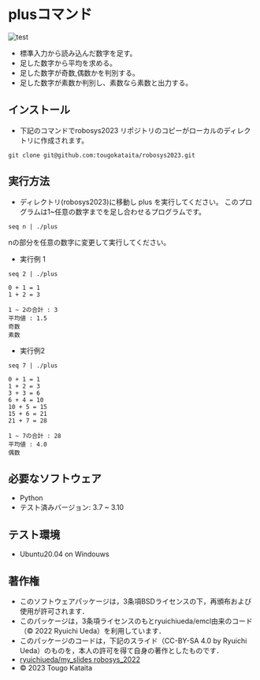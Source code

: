 # plusコマンド


![test](https://github.com/tougokataita/robosys2022/actions/workflows/test.yml/badge.svg)

* 標準入力から読み込んだ数字を足す。
* 足した数字から平均を求める。
* 足した数字が奇数,偶数かを判別する。
* 足した数字が素数か判別し、素数なら素数と出力する。

## インストール
* 下記のコマンドでrobosys2023 リポジトリのコピーがローカルのディレクトリに作成されます。

 ```
git clone git@github.com:tougokataita/robosys2023.git
```

## 実行方法
* ディレクトリ(robosys2023)に移動し plus を実行してください。
このプログラムは1~任意の数字までを足し合わせるプログラムです。

```
seq n | ./plus
``` 

  nの部分を任意の数字に変更して実行してください。

* 実行例 1
```
seq 2 | ./plus

0 + 1 = 1
1 + 2 = 3

1 ~ 2の合計 : 3
平均値 : 1.5
奇数
素数
```

* 実行例2
```
seq 7 | ./plus

0 + 1 = 1
1 + 2 = 3
3 + 3 = 6
6 + 4 = 10
10 + 5 = 15
15 + 6 = 21
21 + 7 = 28

1 ~ 7の合計 : 28
平均値 : 4.0
偶数
```

## 必要なソフトウェア

* Python
* テスト済みバージョン: 3.7 ~ 3.10

## テスト環境
* Ubuntu20.04 on Windouws

## 著作権
* このソフトウェアパッケージは，3条項BSDライセンスの下，再頒布および使用が許可されます．
* このパッケージは，3条項ライセンスのもとryuichiueda/emcl由来のコード（© 2022 Ryuichi Ueda）を利用しています．
* このパッケージのコードは，下記のスライド（CC-BY-SA 4.0 by Ryuichi Ueda）のものを，本人の許可を得て自身の著作としたものです．
* [ryuichiueda/my_slides robosys_2022](https://github.com/ryuichiueda/my_slides/blob/master/robosys_2022/lesson4.md)
* © 2023 Tougo Kataita

